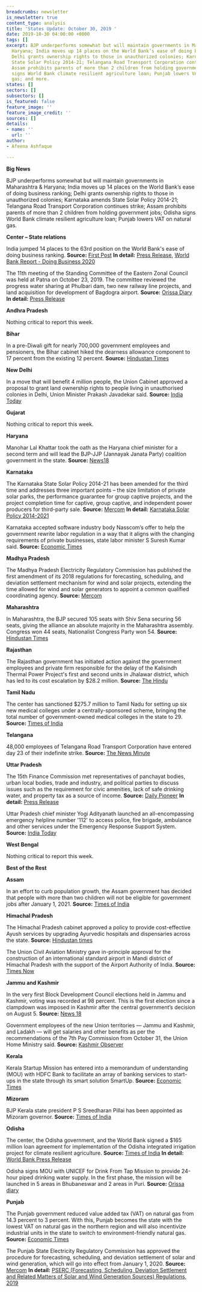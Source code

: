 ```yaml
---
breadcrumbs: newsletter
is_newsletter: true
content_type: analysis
title: 'States Update: October 30, 2019 '
date: 2019-10-30 04:00:00 +0000
tags: []
excerpt: BJP underperforms somewhat but will maintain governments in Maharashtra &
  Haryana; India moves up 14 places on the World Bank’s ease of doing business ranking;
  Delhi grants ownership rights to those in unauthorized colonies; Karnataka amends
  State Solar Policy 2014-21; Telangana Road Transport Corporation continues strike;
  Assam prohibits parents of more than 2 children from holding government jobs; Odisha
  signs World Bank climate resilient agriculture loan; Punjab lowers VAT on natural
  gas; and more.
states: []
sectors: []
subsectors: []
is_featured: false
feature_image: ''
feature_image_credit: ''
sources: []
details:
- name: ''
  url: ''
author:
- Afeena Ashfaque

---
```

**Big News**

BJP underperforms somewhat but will maintain governments in Maharashtra & Haryana; India moves up 14 places on the World Bank’s ease of doing business ranking; Delhi grants ownership rights to those in unauthorized colonies; Karnataka amends State Solar Policy 2014-21; Telangana Road Transport Corporation continues strike; Assam prohibits parents of more than 2 children from holding government jobs; Odisha signs World Bank climate resilient agriculture loan; Punjab lowers VAT on natural gas.

**Center – State relations**

India jumped 14 places to the 63rd position on the World Bank's ease of doing business ranking. **Source:** [First Post](https://www.firstpost.com/business/india-ranks-63-in-world-banks-ease-of-doing-business-improvement-is-outcome-of-narendra-modi-govts-reforms-says-corporate-india-7548751.html) **In detail:** [Press Release](https://pib.gov.in/newsite/PrintRelease.aspx?relid=193994), [World Bank Report - Doing Business 2020](https://openknowledge.worldbank.org/bitstream/handle/10986/32436/9781464814402.pdf)

The 11th meeting of the Standing Committee of the Eastern Zonal Council was held at Patna on October 23, 2019. The committee reviewed the progress water sharing at Phulbari dam, two new railway line projects, and land acquisition for development of Bagdogra airport. **Source:** [Orissa Diary](https://orissadiary.com/11th-meeting-standing-committee-eastern-zonal-council-held-october-23-2019-patna/) **In detail:** [Press Release](https://pib.gov.in/newsite/PrintRelease.aspx?relid=193977)

**Andhra Pradesh**

Nothing critical to report this week.

**Bihar**

In a pre-Diwali gift for nearly 700,000 government employees and pensioners, the Bihar cabinet hiked the dearness allowance component to 17 percent from the existing 12 percent. **Source:** [Hindustan Times](https://www.hindustantimes.com/patna/5-da-hike-for-bihar-govt-staff-pensioners/story-WEL1CadmiGUr53QNoURIDM.html)

**New Delhi**

In a move that will benefit 4 million people, the Union Cabinet approved a proposal to grant land ownership rights to people living in unauthorised colonies in Delhi, Union Minister Prakash Javadekar said. **Source:** [India Today](https://www.indiatoday.in/india/story/delhi-centre-regularises-ownership-rights-people-unauthorised-colonies-1612305-2019-10-23)

**Gujarat**

Nothing critical to report this week.

**Haryana**

Manohar Lal Khattar took the oath as the Haryana chief minister for a second term and will lead the BJP-JJP (Jannayak Janata Party) coalition government in the state. **Source:** [News18](https://www.news18.com/news/politics/manohar-lal-khattar-takes-oath-as-haryana-cm-for-2nd-term-with-dushyant-chautala-as-deputy-2363991.html)

**Karnataka**

The Karnataka State Solar Policy 2014-21 has been amended for the third time and addresses three important points – the size limitation of private solar parks, the performance guarantee for group captive projects, and the project completion time for captive, group captive, and independent power producers for third-party sale. **Source:** [Mercom](https://mercomindia.com/karnataka-solar-policy-amended/) **In detail:** [Karnataka Solar Policy 2014-2021](https://kredlinfo.in/solargrid/Solar%20Policy%202014-2021.pdf)

Karnataka accepted software industry body Nasscom’s offer to help the government rewrite labor regulation in a way that it aligns with the changing requirements of private businesses, state labor minister S Suresh Kumar said. **Source:** [Economic Times](https://economictimes.indiatimes.com/tech/ites/nasscom-to-help-karnataka-to-rewrite-labour-regulation/articleshow/71700600.cms)

**Madhya Pradesh**

The Madhya Pradesh Electricity Regulatory Commission has published the first amendment of its 2018 regulations for forecasting, scheduling, and deviation settlement mechanism for wind and solar projects, extending the time allowed for wind and solar generators to appoint a common qualified coordinating agency. **Source:** [Mercom](https://mercomindia.com/madhya-pradesh-solar-wind-generators-qca/)

**Maharashtra**

In Maharashtra, the BJP secured 105 seats with Shiv Sena securing 56 seats, giving the alliance an absolute majority in the Maharashtra assembly. Congress won 44 seats, Nationalist Congress Party won 54. **Source:** [Hindustan Times](https://economictimes.indiatimes.com/news/elections/lok-sabha/maharashtra/maharashtra-2019-assembly-election-result-highlights/articleshow/71732960.cms)

**Rajasthan**

The Rajasthan government has initiated action against the government employees and private firm responsible for the delay of the Kalisindh Thermal Power Project's first and second units in Jhalawar district, which has led to its cost escalation by $28.2 million. **Source:** [The Hindu](https://www.thehindu.com/news/national/other-states/action-initiated-over-delay-cost-escalation-of-power-project/article29779952.ece)

**Tamil Nadu**

The center has sanctioned $275.7 million to Tamil Nadu for setting up six new medical colleges under a centrally-sponsored scheme, bringing the total number of government-owned medical colleges in the state to 29. **Source:** [Times of India](https://timesofindia.indiatimes.com/city/chennai/centre-sanctions-rs-1950-crore-for-6-new-tamil-nadu-medical-colleges/articleshowprint/71730766.cms)

**Telangana**

48,000 employees of Telangana Road Transport Corporation have entered day 23 of their indefinite strike. **Source:** [The News Minute](https://www.thenewsminute.com/article/dark-diwali-telangana-rtc-employees-strike-enters-23rd-day-111299)

**Uttar Pradesh**

The 15th Finance Commission met representatives of panchayat bodies, urban local bodies, trade and industry, and political parties to discuss issues such as the requirement for civic amenities, lack of safe drinking water, and property tax as a source of income. **Source:** [Daily Pioneer](https://www.dailypioneer.com/2019/state-editions/finance-commission-holds-meetings-in-lko.html) **In detail:** [Press Release](https://pib.gov.in/newsite/PrintRelease.aspx?relid=193930)

Uttar Pradesh chief minister Yogi Adityanath launched an all-encompassing emergency helpline number '112' to access police, fire brigade, ambulance and other services under the Emergency Response Support System. **Source:** [India Today](https://www.indiatoday.in/india/story/up-cm-yogi-adityanath-emergency-helpline-112-1613142-2019-10-26)

**West Bengal**

Nothing critical to report this week.

**Best of the Rest**

**Assam**

In an effort to curb population growth, the Assam government has decided that people with more than two children will not be eligible for government jobs after January 1, 2021. **Source:** [Times of India](https://timesofindia.indiatimes.com/city/guwahati/assam-to-implement-two-child-norm-for-government-jobs-from-2021/articleshowprint/71715585.cms)

**Himachal Pradesh**

The Himachal Pradesh cabinet approved a policy to provide cost-effective Ayush services by upgrading Ayurvedic hospitals and dispensaries across the state. **Source:** [Hindustan times](https://www.hindustantimes.com/india-news/hp-cabinet-meet-policies-to-promote-ayurveda-it-tourism-get-govt-nod/story-EXjvOFAyRp2zSsfYtyZbQJ.html)

The Union Civil Aviation Ministry gave in-principle approval for the construction of an international standard airport in Mandi district of Himachal Pradesh with the support of the Airport Authority of India. **Source:** [Times Now](https://www.timesnownews.com/business-economy/economy/article/himachal-pradesh-gets-approval-for-international-standard-airport/507689)

**Jammu and Kashmir**

In the very first Block Development Council elections held in Jammu and Kashmir, voting was recorded at 98 percent. This is the first election since a clampdown was imposed in Kashmir after the central government’s decision on August 5. **Source:** [News 18](https://www.news18.com/news/politics/more-than-98-voting-recorded-in-jammu-and-kashmirs-first-block-development-council-polls-2361597.html)

Government employees of the new Union territories — Jammu and Kashmir, and Ladakh — will get salaries and other benefits as per the recommendations of the 7th Pay Commission from October 31, the Union Home Ministry said. **Source:** [Kashmir Observer](https://kashmirobserver.net/2019/10/22/govt-employees-of-uts-of-jkladakh-to-get-7th-cpc-allowances-from-31-oct/)

**Kerala**

Kerala Startup Mission has entered into a memorandum of understanding (MOU) with HDFC Bank to facilitate an array of banking services to start-ups in the state through its smart solution SmartUp. **Source:** [Economic Times](https://economictimes.indiatimes.com/small-biz/startups/newsbuzz/ksum-ties-up-with-hdfc-bank-for-enabling-market-access-to-startups/articleshow/71754890.cms)

**Mizoram**

BJP Kerala state president P S Sreedharan Pillai has been appointed as Mizoram governor. **Source:** [Times of India](https://timesofindia.indiatimes.com/india/p-s-sreedharan-pillai-is-new-mizoram-governor/articleshowprint/71766540.cms)

**Odisha**

The center, the Odisha government, and the World Bank signed a $165 million loan agreement for implementation of the Odisha integrated irrigation project for climate resilient agriculture. **Source:** [Times of India](https://timesofindia.indiatimes.com/city/bhubaneswar/new-world-bank-project-to-support-climate-resilient-agriculture-in-odisha/articleshow/71755224.cms) **In detail:** [World Bank Press Release](https://www.worldbank.org/en/news/press-release/2019/10/24/world-bank-support-climate-resilient-agriculture-odisha-smallholder-farmers)

Odisha signs MOU with UNICEF for Drink From Tap Mission to provide 24-hour piped drinking water supply. In the first phase, the mission will be launched in 5 areas in Bhubaneswar and 2 areas in Puri. **Source:** [Orissa diary](https://orissadiary.com/odisha-signs-mou-unicef-drink-tap-mission/)

**Punjab**

The Punjab government reduced value added tax (VAT) on natural gas from 14.3 percent to 3 percent. With this, Punjab becomes the state with the lowest VAT on natural gas in the northern region and will also incentivize industrial units in the state to switch to environment-friendly natural gas. **Source:** [Economic Times](https://energy.economictimes.indiatimes.com/news/oil-and-gas/punjab-govt-reduces-vat-on-natural-gas-to-3-pc/71769221)

The Punjab State Electricity Regulatory Commission has approved the procedure for forecasting, scheduling, and deviation settlement of solar and wind generation, which will go into effect from January 1, 2020. **Source:** [Mercom](https://mercomindia.com/punjab-solar-wind-deviation-jan-2020/) **In detail:** [PSERC (Forecasting, Scheduling, Deviation Settlement and Related Matters of Solar and Wind Generation Sources) Regulations, 2019](https://www.pserc.gov.in/pages/notification-no-135.pdf)

